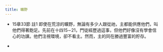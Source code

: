 ```yaml
---
title: 曠野
---
```


- 15章33節 註1
即使在荒涼的曠野，無論有多少人跟從祂，主都能供應他們，叫他們得著飽足。先前在十四15∼21，門徒經歷過這事，但他們好像沒有學會信心的功課。他們注視環境，卻不看主。然而，主的同在勝過豐富的貯存。

- 
